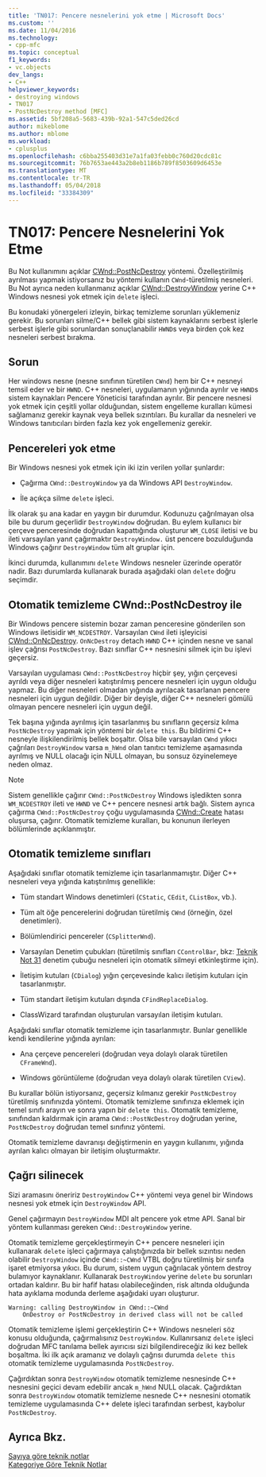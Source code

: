 ```yaml
---
title: 'TN017: Pencere nesnelerini yok etme | Microsoft Docs'
ms.custom: ''
ms.date: 11/04/2016
ms.technology:
- cpp-mfc
ms.topic: conceptual
f1_keywords:
- vc.objects
dev_langs:
- C++
helpviewer_keywords:
- destroying windows
- TN017
- PostNcDestroy method [MFC]
ms.assetid: 5bf208a5-5683-439b-92a1-547c5ded26cd
author: mikeblome
ms.author: mblome
ms.workload:
- cplusplus
ms.openlocfilehash: c6bba255403d31e7a1fa03febb0c760d20cdc81c
ms.sourcegitcommit: 76b7653ae443a2b8eb1186b789f8503609d6453e
ms.translationtype: MT
ms.contentlocale: tr-TR
ms.lasthandoff: 05/04/2018
ms.locfileid: "33384309"
---
```

# <a name="tn017-destroying-window-objects"></a>TN017: Pencere Nesnelerini Yok Etme
Bu Not kullanımını açıklar [CWnd::PostNcDestroy](../mfc/reference/cwnd-class.md#postncdestroy) yöntemi. Özelleştirilmiş ayrılması yapmak istiyorsanız bu yöntemi kullanın `CWnd`-türetilmiş nesneleri. Bu Not ayrıca neden kullanmanız açıklar [CWnd::DestroyWindow](../mfc/reference/cwnd-class.md#destroywindow) yerine C++ Windows nesnesi yok etmek için `delete` işleci.  
  
 Bu konudaki yönergeleri izleyin, birkaç temizleme sorunları yüklemeniz gerekir. Bu sorunları silme/C++ bellek gibi sistem kaynaklarını serbest işlerle serbest işlerle gibi sorunlardan sonuçlanabilir `HWND`s veya birden çok kez nesneleri serbest bırakma.  
  
## <a name="the-problem"></a>Sorun  
 Her windows nesne (nesne sınıfının türetilen `CWnd`) hem bir C++ nesneyi temsil eder ve bir `HWND`. C++ nesneleri, uygulamanın yığınında ayrılır ve `HWND`s sistem kaynakları Pencere Yöneticisi tarafından ayrılır. Bir pencere nesnesi yok etmek için çeşitli yollar olduğundan, sistem engelleme kuralları kümesi sağlamanız gerekir kaynak veya bellek sızıntıları. Bu kurallar da nesneleri ve Windows tanıtıcıları birden fazla kez yok engellemeniz gerekir.  
  
## <a name="destroying-windows"></a>Pencereleri yok etme  
 Bir Windows nesnesi yok etmek için iki izin verilen yollar şunlardır:  
  
-   Çağırma `CWnd::DestroyWindow` ya da Windows API `DestroyWindow`.  
  
-   İle açıkça silme `delete` işleci.  
  
 İlk olarak şu ana kadar en yaygın bir durumdur. Kodunuzu çağrılmayan olsa bile bu durum geçerlidir `DestroyWindow` doğrudan. Bu eylem kullanıcı bir çerçeve penceresinde doğrudan kapattığında oluşturur `WM_CLOSE` iletisi ve bu ileti varsayılan yanıt çağırmaktır `DestroyWindow.` üst pencere bozulduğunda Windows çağırır `DestroyWindow` tüm alt gruplar için.  
  
 İkinci durumda, kullanımını `delete` Windows nesneler üzerinde operatör nadir. Bazı durumlarda kullanarak burada aşağıdaki olan `delete` doğru seçimdir.  
  
## <a name="auto-cleanup-with-cwndpostncdestroy"></a>Otomatik temizleme CWnd::PostNcDestroy ile  
 Bir Windows pencere sistemin bozar zaman penceresine gönderilen son Windows iletisidir `WM_NCDESTROY`. Varsayılan `CWnd` ileti işleyicisi [CWnd::OnNcDestroy](../mfc/reference/cwnd-class.md#onncdestroy). `OnNcDestroy` detach `HWND` C++ içinden nesne ve sanal işlev çağrısı `PostNcDestroy`. Bazı sınıflar C++ nesnesini silmek için bu işlevi geçersiz.  
  
 Varsayılan uygulaması `CWnd::PostNcDestroy` hiçbir şey, yığın çerçevesi ayrıldı veya diğer nesneleri katıştırılmış pencere nesneleri için uygun olduğu yapmaz. Bu diğer nesneleri olmadan yığında ayrılacak tasarlanan pencere nesneleri için uygun değildir. Diğer bir deyişle, diğer C++ nesneleri gömülü olmayan pencere nesneleri için uygun değil.  
  
 Tek başına yığında ayrılmış için tasarlanmış bu sınıfların geçersiz kılma `PostNcDestroy` yapmak için yöntemi bir `delete this`. Bu bildirimi C++ nesneyle ilişkilendirilmiş bellek boşaltır. Olsa bile varsayılan `CWnd` yıkıcı çağrıları `DestroyWindow` varsa `m_hWnd` olan tanıtıcı temizleme aşamasında ayrılmış ve NULL olacağı için NULL olmayan, bu sonsuz özyinelemeye neden olmaz.  
  
> [!NOTE]
>  Sistem genellikle çağırır `CWnd::PostNcDestroy` Windows işledikten sonra `WM_NCDESTROY` ileti ve `HWND` ve C++ pencere nesnesi artık bağlı. Sistem ayrıca çağırma `CWnd::PostNcDestroy` çoğu uygulamasında [CWnd::Create](../mfc/reference/cwnd-class.md#create) hatası oluşursa, çağırır. Otomatik temizleme kuralları, bu konunun ilerleyen bölümlerinde açıklanmıştır.  
  
## <a name="auto-cleanup-classes"></a>Otomatik temizleme sınıfları  
 Aşağıdaki sınıflar otomatik temizleme için tasarlanmamıştır. Diğer C++ nesneleri veya yığında katıştırılmış genellikle:  
  
-   Tüm standart Windows denetimleri (`CStatic`, `CEdit`, `CListBox`, vb.).  
  
-   Tüm alt öğe pencerelerini doğrudan türetilmiş `CWnd` (örneğin, özel denetimleri).  
  
-   Bölümlendirici pencereler (`CSplitterWnd`).  
  
-   Varsayılan Denetim çubukları (türetilmiş sınıfları `CControlBar`, bkz: [Teknik Not 31](../mfc/tn031-control-bars.md) denetim çubuğu nesneleri için otomatik silmeyi etkinleştirme için).  
  
-   İletişim kutuları (`CDialog`) yığın çerçevesinde kalıcı iletişim kutuları için tasarlanmıştır.  
  
-   Tüm standart iletişim kutuları dışında `CFindReplaceDialog`.  
  
-   ClassWizard tarafından oluşturulan varsayılan iletişim kutuları.  
  
 Aşağıdaki sınıflar otomatik temizleme için tasarlanmıştır. Bunlar genellikle kendi kendilerine yığında ayrılan:  
  
-   Ana çerçeve pencereleri (doğrudan veya dolaylı olarak türetilen `CFrameWnd`).  
  
-   Windows görüntüleme (doğrudan veya dolaylı olarak türetilen `CView`).  
  
 Bu kurallar bölün istiyorsanız, geçersiz kılmanız gerekir `PostNcDestroy` türetilmiş sınıfınızda yöntemi. Otomatik temizleme sınıfınıza eklemek için temel sınıfı arayın ve sonra yapın bir `delete this`. Otomatik temizleme, sınıfından kaldırmak için arama `CWnd::PostNcDestroy` doğrudan yerine, `PostNcDestroy` doğrudan temel sınıfınız yöntemi.  
  
 Otomatik temizleme davranışı değiştirmenin en yaygın kullanımı, yığında ayrılan kalıcı olmayan bir iletişim oluşturmaktır.  
  
## <a name="when-to-call-delete"></a>Çağrı silinecek  
 Sizi aramasını öneririz `DestroyWindow` C++ yöntemi veya genel bir Windows nesnesi yok etmek için `DestroyWindow` API.  
  
 Genel çağırmayın `DestroyWindow` MDI alt pencere yok etme API. Sanal bir yöntem kullanması gereken `CWnd::DestroyWindow` yerine.  
  
 Otomatik temizleme gerçekleştirmeyin C++ pencere nesneleri için kullanarak `delete` işleci çağırmaya çalıştığınızda bir bellek sızıntısı neden olabilir `DestroyWindow` içinde `CWnd::~CWnd` VTBL doğru türetilmiş bir sınıfa işaret etmiyorsa yıkıcı. Bu durum, sistem uygun çağrılacak yöntem destroy bulamıyor kaynaklanır. Kullanarak `DestroyWindow` yerine `delete` bu sorunları ortadan kaldırır. Bu bir hafif hatası olabileceğinden, risk altında olduğunda hata ayıklama modunda derleme aşağıdaki uyarı oluşturur.  
  
```  
Warning: calling DestroyWindow in CWnd::~CWnd  
    OnDestroy or PostNcDestroy in derived class will not be called  
```  
  
 Otomatik temizleme işlemi gerçekleştirin C++ Windows nesneleri söz konusu olduğunda, çağırmalısınız `DestroyWindow`. Kullanırsanız `delete` işleci doğrudan MFC tanılama bellek ayırıcısı sizi bilgilendireceğiz iki kez bellek boşaltma. İki ilk açık aramanız ve dolaylı çağrısı durumda `delete this` otomatik temizleme uygulamasında `PostNcDestroy`.  
  
 Çağırdıktan sonra `DestroyWindow` otomatik temizleme nesnesinde C++ nesnesini geçici devam edebilir ancak `m_hWnd` NULL olacak. Çağırdıktan sonra `DestroyWindow` otomatik temizleme nesnede C++ nesnesini otomatik temizleme uygulamasında C++ delete işleci tarafından serbest, kaybolur `PostNcDestroy`.  
  
## <a name="see-also"></a>Ayrıca Bkz.  
 [Sayıya göre teknik notlar](../mfc/technical-notes-by-number.md)   
 [Kategoriye Göre Teknik Notlar](../mfc/technical-notes-by-category.md)

